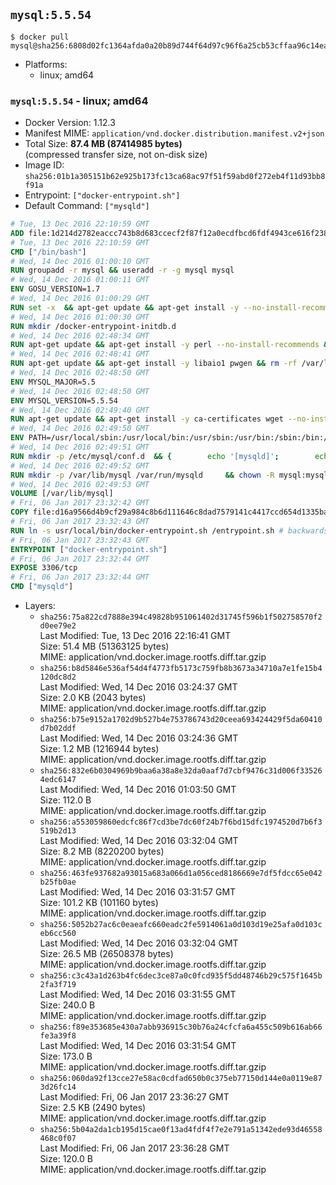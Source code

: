 ## `mysql:5.5.54`

```console
$ docker pull mysql@sha256:6808d02fc1364afda0a20b89d744f64d97c96f6a25cb53cffaa96c14ea356335
```

-	Platforms:
	-	linux; amd64

### `mysql:5.5.54` - linux; amd64

-	Docker Version: 1.12.3
-	Manifest MIME: `application/vnd.docker.distribution.manifest.v2+json`
-	Total Size: **87.4 MB (87414985 bytes)**  
	(compressed transfer size, not on-disk size)
-	Image ID: `sha256:01b1a305151b62e925b173fc13ca68ac97f51f59abd0f272eb4f11d93bb8f91a`
-	Entrypoint: `["docker-entrypoint.sh"]`
-	Default Command: `["mysqld"]`

```dockerfile
# Tue, 13 Dec 2016 22:10:59 GMT
ADD file:1d214d2782eaccc743b8d683ccecf2f87f12a0ecdfbcd6fdf4943ce616f23870 in / 
# Tue, 13 Dec 2016 22:10:59 GMT
CMD ["/bin/bash"]
# Wed, 14 Dec 2016 01:00:10 GMT
RUN groupadd -r mysql && useradd -r -g mysql mysql
# Wed, 14 Dec 2016 01:00:11 GMT
ENV GOSU_VERSION=1.7
# Wed, 14 Dec 2016 01:00:29 GMT
RUN set -x 	&& apt-get update && apt-get install -y --no-install-recommends ca-certificates wget && rm -rf /var/lib/apt/lists/* 	&& wget -O /usr/local/bin/gosu "https://github.com/tianon/gosu/releases/download/$GOSU_VERSION/gosu-$(dpkg --print-architecture)" 	&& wget -O /usr/local/bin/gosu.asc "https://github.com/tianon/gosu/releases/download/$GOSU_VERSION/gosu-$(dpkg --print-architecture).asc" 	&& export GNUPGHOME="$(mktemp -d)" 	&& gpg --keyserver ha.pool.sks-keyservers.net --recv-keys B42F6819007F00F88E364FD4036A9C25BF357DD4 	&& gpg --batch --verify /usr/local/bin/gosu.asc /usr/local/bin/gosu 	&& rm -r "$GNUPGHOME" /usr/local/bin/gosu.asc 	&& chmod +x /usr/local/bin/gosu 	&& gosu nobody true 	&& apt-get purge -y --auto-remove ca-certificates wget
# Wed, 14 Dec 2016 01:00:30 GMT
RUN mkdir /docker-entrypoint-initdb.d
# Wed, 14 Dec 2016 02:48:34 GMT
RUN apt-get update && apt-get install -y perl --no-install-recommends && rm -rf /var/lib/apt/lists/*
# Wed, 14 Dec 2016 02:48:41 GMT
RUN apt-get update && apt-get install -y libaio1 pwgen && rm -rf /var/lib/apt/lists/*
# Wed, 14 Dec 2016 02:48:50 GMT
ENV MYSQL_MAJOR=5.5
# Wed, 14 Dec 2016 02:48:50 GMT
ENV MYSQL_VERSION=5.5.54
# Wed, 14 Dec 2016 02:49:40 GMT
RUN apt-get update && apt-get install -y ca-certificates wget --no-install-recommends && rm -rf /var/lib/apt/lists/* 	&& wget "https://cdn.mysql.com/Downloads/MySQL-$MYSQL_MAJOR/mysql-$MYSQL_VERSION-linux2.6-x86_64.tar.gz" -O mysql.tar.gz 	&& wget "https://cdn.mysql.com/Downloads/MySQL-$MYSQL_MAJOR/mysql-$MYSQL_VERSION-linux2.6-x86_64.tar.gz.asc" -O mysql.tar.gz.asc 	&& apt-get purge -y --auto-remove ca-certificates wget 	&& export GNUPGHOME="$(mktemp -d)" 	&& gpg --keyserver ha.pool.sks-keyservers.net --recv-keys A4A9406876FCBD3C456770C88C718D3B5072E1F5 	&& gpg --batch --verify mysql.tar.gz.asc mysql.tar.gz 	&& rm -r "$GNUPGHOME" mysql.tar.gz.asc 	&& mkdir /usr/local/mysql 	&& tar -xzf mysql.tar.gz -C /usr/local/mysql --strip-components=1 	&& rm mysql.tar.gz 	&& rm -rf /usr/local/mysql/mysql-test /usr/local/mysql/sql-bench 	&& rm -rf /usr/local/mysql/bin/*-debug /usr/local/mysql/bin/*_embedded 	&& find /usr/local/mysql -type f -name "*.a" -delete 	&& apt-get update && apt-get install -y binutils && rm -rf /var/lib/apt/lists/* 	&& { find /usr/local/mysql -type f -executable -exec strip --strip-all '{}' + || true; } 	&& apt-get purge -y --auto-remove binutils
# Wed, 14 Dec 2016 02:49:50 GMT
ENV PATH=/usr/local/sbin:/usr/local/bin:/usr/sbin:/usr/bin:/sbin:/bin:/usr/local/mysql/bin:/usr/local/mysql/scripts
# Wed, 14 Dec 2016 02:49:51 GMT
RUN mkdir -p /etc/mysql/conf.d 	&& { 		echo '[mysqld]'; 		echo 'skip-host-cache'; 		echo 'skip-name-resolve'; 		echo 'datadir = /var/lib/mysql'; 		echo '!includedir /etc/mysql/conf.d/'; 	} > /etc/mysql/my.cnf
# Wed, 14 Dec 2016 02:49:52 GMT
RUN mkdir -p /var/lib/mysql /var/run/mysqld 	&& chown -R mysql:mysql /var/lib/mysql /var/run/mysqld 	&& chmod 777 /var/run/mysqld
# Wed, 14 Dec 2016 02:49:53 GMT
VOLUME [/var/lib/mysql]
# Fri, 06 Jan 2017 23:32:42 GMT
COPY file:d16a9566d4b9cf29a984c8b6d111646c8dad7579141c4417ccd654d1335ba3fc in /usr/local/bin/ 
# Fri, 06 Jan 2017 23:32:43 GMT
RUN ln -s usr/local/bin/docker-entrypoint.sh /entrypoint.sh # backwards compat
# Fri, 06 Jan 2017 23:32:43 GMT
ENTRYPOINT ["docker-entrypoint.sh"]
# Fri, 06 Jan 2017 23:32:44 GMT
EXPOSE 3306/tcp
# Fri, 06 Jan 2017 23:32:44 GMT
CMD ["mysqld"]
```

-	Layers:
	-	`sha256:75a822cd7888e394c49828b951061402d31745f596b1f502758570f2d0ee79e2`  
		Last Modified: Tue, 13 Dec 2016 22:16:41 GMT  
		Size: 51.4 MB (51363125 bytes)  
		MIME: application/vnd.docker.image.rootfs.diff.tar.gzip
	-	`sha256:b8d5846e536af54d4f4773fb5173c759fb8b3673a34710a7e1fe15b4120dc8d2`  
		Last Modified: Wed, 14 Dec 2016 03:24:37 GMT  
		Size: 2.0 KB (2043 bytes)  
		MIME: application/vnd.docker.image.rootfs.diff.tar.gzip
	-	`sha256:b75e9152a1702d9b527b4e753786743d20ceea693424429f5da60410d7b02ddf`  
		Last Modified: Wed, 14 Dec 2016 03:24:36 GMT  
		Size: 1.2 MB (1216944 bytes)  
		MIME: application/vnd.docker.image.rootfs.diff.tar.gzip
	-	`sha256:832e6b0304969b9baa6a38a8e32da0aaf7d7cbf9476c31d006f335264edc6147`  
		Last Modified: Wed, 14 Dec 2016 01:03:50 GMT  
		Size: 112.0 B  
		MIME: application/vnd.docker.image.rootfs.diff.tar.gzip
	-	`sha256:a553059860edcfc86f7cd3be7dc60f24b7f6bd15dfc1974520d7b6f3519b2d13`  
		Last Modified: Wed, 14 Dec 2016 03:32:04 GMT  
		Size: 8.2 MB (8220200 bytes)  
		MIME: application/vnd.docker.image.rootfs.diff.tar.gzip
	-	`sha256:463fe937682a93015a683a066d1a056ced8186669e7df5fdcc65e042b25fb0ae`  
		Last Modified: Wed, 14 Dec 2016 03:31:57 GMT  
		Size: 101.2 KB (101160 bytes)  
		MIME: application/vnd.docker.image.rootfs.diff.tar.gzip
	-	`sha256:5052b27ac6c0eaeafc660eadc2fe5914061a0d103d19e25afa0d103ceb6cc560`  
		Last Modified: Wed, 14 Dec 2016 03:32:04 GMT  
		Size: 26.5 MB (26508378 bytes)  
		MIME: application/vnd.docker.image.rootfs.diff.tar.gzip
	-	`sha256:c3c43a1d263b4fc6dec3ce87a0c0fcd935f5dd48746b29c575f1645b2fa3f719`  
		Last Modified: Wed, 14 Dec 2016 03:31:55 GMT  
		Size: 240.0 B  
		MIME: application/vnd.docker.image.rootfs.diff.tar.gzip
	-	`sha256:f89e353685e430a7abb936915c30b76a24cfcfa6a455c509b616ab66fe3a39f8`  
		Last Modified: Wed, 14 Dec 2016 03:31:54 GMT  
		Size: 173.0 B  
		MIME: application/vnd.docker.image.rootfs.diff.tar.gzip
	-	`sha256:060da92f13cce27e58ac0cdfad650b0c375eb77150d144e0a0119e873d26fc14`  
		Last Modified: Fri, 06 Jan 2017 23:36:27 GMT  
		Size: 2.5 KB (2490 bytes)  
		MIME: application/vnd.docker.image.rootfs.diff.tar.gzip
	-	`sha256:5b04a2da1cb195d15cae0f13ad4fdf4f7e2e791a51342ede93d46558468c0f07`  
		Last Modified: Fri, 06 Jan 2017 23:36:28 GMT  
		Size: 120.0 B  
		MIME: application/vnd.docker.image.rootfs.diff.tar.gzip
